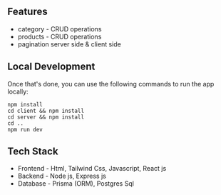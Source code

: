 

## Features
- category - CRUD operations
- products - CRUD operations
- pagination server side & client side

## Local Development

Once that's done, you can use the following commands to run the app locally:

```
npm install
cd client && npm install
cd server && npm install
cd ..
npm run dev
```

## Tech Stack

- Frontend - Html, Tailwind Css, Javascript, React js
- Backend - Node js, Express js
- Database - Prisma (ORM), Postgres Sql 
